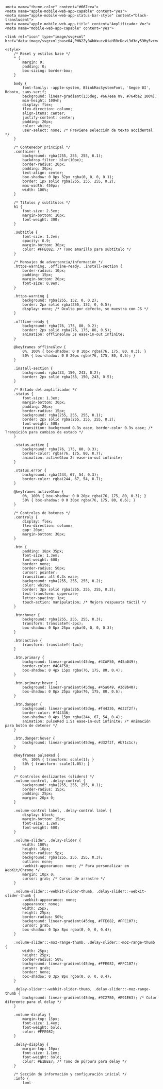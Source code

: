 <!DOCTYPE html>
<html lang="es">
<head>
    <meta charset="UTF-8">
    <meta name="viewport" content="width=device-width, initial-scale=1.0">
    <title>Amplificador de Voz - Modo Clase</title>
    
    <meta name="theme-color" content="#667eea">
    <meta name="apple-mobile-web-app-capable" content="yes">
    <meta name="apple-mobile-web-app-status-bar-style" content="black-translucent">
    <meta name="apple-mobile-web-app-title" content="Amplificador Voz">
    <meta name="mobile-web-app-capable" content="yes">
    
    <link rel="icon" type="image/svg+xml" href="data:image/svg+xml;base64,PHN2ZyB4bWxucz0iaHR0cDovL3d3dy53My5vcmcvMjAwMC9zdmciIHZpZXdCb3g9IjAgMCA1MTIgNTEyIj48cmVjdCB4PSIwIiB5PSIwIiB3aWR0aD0iNTEyIiBoZWlnaHQ9IjUxMiIgZmlsbD0iIzY2N2VlYSIvPjx0ZXh0IHg9IjI1NiIgeT0iMzAwIiBmb250LXNpemU9IjIwMCIgdGV4dC1hbmNob3I9Im1pZGRsZSIgZmlsbD0id2hpdGUiPvCfj6Q8L3RleHQ+PC9zdmc+">
    
    <style>
        /* Reset y estilos base */
        * {
            margin: 0;
            padding: 0;
            box-sizing: border-box;
        }

        body {
            font-family: -apple-system, BlinkMacSystemFont, 'Segoe UI', Roboto, sans-serif;
            background: linear-gradient(135deg, #667eea 0%, #764ba2 100%);
            min-height: 100vh;
            display: flex;
            flex-direction: column;
            align-items: center;
            justify-content: center;
            padding: 20px;
            color: white;
            user-select: none; /* Previene selección de texto accidental */
        }

        /* Contenedor principal */
        .container {
            background: rgba(255, 255, 255, 0.1);
            backdrop-filter: blur(10px);
            border-radius: 20px;
            padding: 30px;
            text-align: center;
            box-shadow: 0 8px 32px rgba(0, 0, 0, 0.1);
            border: 1px solid rgba(255, 255, 255, 0.2);
            max-width: 450px;
            width: 100%;
        }

        /* Títulos y subtítulos */
        h1 {
            font-size: 2.5em;
            margin-bottom: 10px;
            font-weight: 300;
        }

        .subtitle {
            font-size: 1.2em;
            opacity: 0.9;
            margin-bottom: 30px;
            color: #FFE082; /* Tono amarillo para subtítulo */
        }

        /* Mensajes de advertencia/información */
        .https-warning, .offline-ready, .install-section {
            border-radius: 10px;
            padding: 15px;
            margin-bottom: 20px;
            font-size: 0.9em;
        }

        .https-warning {
            background: rgba(255, 152, 0, 0.2);
            border: 2px solid rgba(255, 152, 0, 0.5);
            display: none; /* Oculto por defecto, se muestra con JS */
        }

        .offline-ready {
            background: rgba(76, 175, 80, 0.2);
            border: 2px solid rgba(76, 175, 80, 0.5);
            animation: offlineGlow 3s ease-in-out infinite;
        }

        @keyframes offlineGlow {
            0%, 100% { box-shadow: 0 0 10px rgba(76, 175, 80, 0.3); }
            50% { box-shadow: 0 0 20px rgba(76, 175, 80, 0.5); }
        }

        .install-section {
            background: rgba(33, 150, 243, 0.2);
            border: 2px solid rgba(33, 150, 243, 0.5);
        }

        /* Estado del amplificador */
        .status {
            font-size: 1.3em;
            margin-bottom: 30px;
            padding: 20px;
            border-radius: 15px;
            background: rgba(255, 255, 255, 0.1);
            border: 2px solid rgba(255, 255, 255, 0.2);
            font-weight: 500;
            transition: background 0.3s ease, border-color 0.3s ease; /* Transición para cambios de estado */
        }

        .status.active {
            background: rgba(76, 175, 80, 0.3);
            border-color: rgba(76, 175, 80, 0.7);
            animation: activeGlow 2s ease-in-out infinite;
        }

        .status.error {
            background: rgba(244, 67, 54, 0.3);
            border-color: rgba(244, 67, 54, 0.7);
        }

        @keyframes activeGlow {
            0%, 100% { box-shadow: 0 0 20px rgba(76, 175, 80, 0.3); }
            50% { box-shadow: 0 0 30px rgba(76, 175, 80, 0.6); }
        }

        /* Controles de botones */
        .controls {
            display: flex;
            flex-direction: column;
            gap: 20px;
            margin-bottom: 30px;
        }

        .btn {
            padding: 18px 35px;
            font-size: 1.3em;
            font-weight: 600;
            border: none;
            border-radius: 50px;
            cursor: pointer;
            transition: all 0.3s ease;
            background: rgba(255, 255, 255, 0.2);
            color: white;
            border: 3px solid rgba(255, 255, 255, 0.3);
            text-transform: uppercase;
            letter-spacing: 1px;
            touch-action: manipulation; /* Mejora respuesta táctil */
        }

        .btn:hover {
            background: rgba(255, 255, 255, 0.3);
            transform: translateY(-3px);
            box-shadow: 0 8px 25px rgba(0, 0, 0, 0.3);
        }

        .btn:active {
            transform: translateY(-1px);
        }

        .btn.primary {
            background: linear-gradient(45deg, #4CAF50, #45a049);
            border-color: #4CAF50;
            box-shadow: 0 4px 15px rgba(76, 175, 80, 0.4);
        }

        .btn.primary:hover {
            background: linear-gradient(45deg, #45a049, #3d8b40);
            box-shadow: 0 8px 25px rgba(76, 175, 80, 0.6);
        }

        .btn.danger {
            background: linear-gradient(45deg, #f44336, #d32f2f);
            border-color: #f44336;
            box-shadow: 0 4px 15px rgba(244, 67, 54, 0.4);
            animation: pulseRed 1.5s ease-in-out infinite; /* Animación para botón de detener */
        }

        .btn.danger:hover {
            background: linear-gradient(45deg, #d32f2f, #b71c1c);
        }

        @keyframes pulseRed {
            0%, 100% { transform: scale(1); }
            50% { transform: scale(1.05); }
        }

        /* Controles deslizantes (sliders) */
        .volume-control, .delay-control {
            background: rgba(255, 255, 255, 0.1);
            border-radius: 15px;
            padding: 25px;
            margin: 20px 0;
        }

        .volume-control label, .delay-control label {
            display: block;
            margin-bottom: 15px;
            font-size: 1.2em;
            font-weight: 600;
        }

        .volume-slider, .delay-slider {
            width: 100%;
            height: 10px;
            border-radius: 5px;
            background: rgba(255, 255, 255, 0.3);
            outline: none;
            -webkit-appearance: none; /* Para personalizar en WebKit/Chrome */
            margin: 10px 0;
            cursor: grab; /* Cursor de arrastre */
        }

        .volume-slider::-webkit-slider-thumb, .delay-slider::-webkit-slider-thumb {
            -webkit-appearance: none;
            appearance: none;
            width: 25px;
            height: 25px;
            border-radius: 50%;
            background: linear-gradient(45deg, #FFE082, #FFC107);
            cursor: grab;
            box-shadow: 0 3px 8px rgba(0, 0, 0, 0.4);
        }

        .volume-slider::-moz-range-thumb, .delay-slider::-moz-range-thumb {
            width: 25px;
            height: 25px;
            border-radius: 50%;
            background: linear-gradient(45deg, #FFE082, #FFC107);
            cursor: grab;
            border: none;
            box-shadow: 0 3px 8px rgba(0, 0, 0, 0.4);
        }

        .delay-slider::-webkit-slider-thumb, .delay-slider::-moz-range-thumb {
            background: linear-gradient(45deg, #9C27B0, #E91E63); /* Color diferente para el delay */
        }

        .volume-display {
            margin-top: 15px;
            font-size: 1.4em;
            font-weight: bold;
            color: #FFE082;
        }

        .delay-display {
            margin-top: 10px;
            font-size: 1.1em;
            font-weight: bold;
            color: #E1BEE7; /* Tono de púrpura para delay */
        }

        /* Sección de información y configuración inicial */
        .info {
            font-
